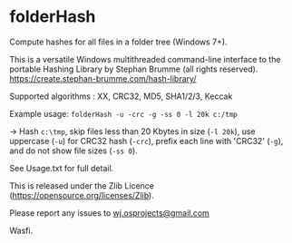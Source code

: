 # folderHash
Compute hashes for all files in a folder tree (Windows 7+).

This is a versatile Windows multithreaded command-line interface to the portable Hashing Library by Stephan Brumme (all rights reserved).
https://create.stephan-brumme.com/hash-library/

Supported algorithms : XX, CRC32, MD5, SHA1/2/3, Keccak

Example usage:  `folderHash -u -crc -g -ss 0 -l 20k c:/tmp`

-> Hash `c:\tmp`, skip files less than 20 Kbytes in size (`-l 20k`), use uppercase (`-u`) for CRC32 hash (`-crc`), prefix each line with 'CRC32' (`-g`),
and do not show file sizes (`-ss 0`).

See Usage.txt for full detail.


This is released under the Zlib Licence (https://opensource.org/licenses/Zlib).

Please report any issues to wj.osprojects@gmail.com

Wasfi.
